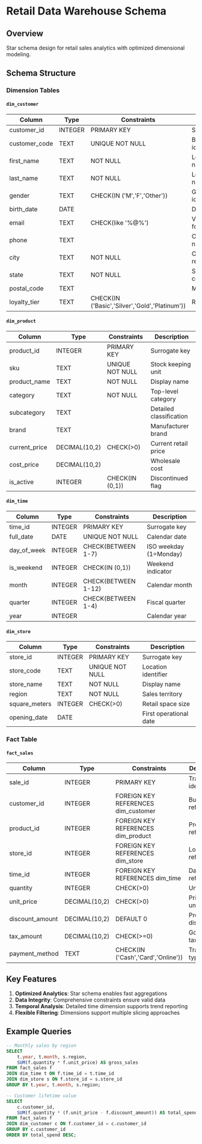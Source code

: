 # Retail Data Warehouse Schema

## Overview  
Star schema design for retail sales analytics with optimized dimensional modeling.

## Schema Structure

### Dimension Tables

#### `dim_customer`  
| Column          | Type    | Constraints               | Description                     |
|-----------------|---------|---------------------------|---------------------------------|
| customer_id     | INTEGER | PRIMARY KEY               | Surrogate key                   |
| customer_code   | TEXT    | UNIQUE NOT NULL           | Business identifier             |
| first_name      | TEXT    | NOT NULL                  | Legal first name                |
| last_name       | TEXT    | NOT NULL                  | Legal last name                 |
| gender          | TEXT    | CHECK(IN ('M','F','Other')) | Gender identity               |
| birth_date      | DATE    |                           | Date of birth                   |
| email           | TEXT    | CHECK(like '%@%')         | Valid email format              |
| phone           | TEXT    |                           | Contact number                  |
| city            | TEXT    | NOT NULL                  | City of residence               |
| state           | TEXT    | NOT NULL                  | State/province code             |
| postal_code     | TEXT    |                           | Mailing code                    |
| loyalty_tier    | TEXT    | CHECK(IN ('Basic','Silver','Gold','Platinum')) | Reward status |

#### `dim_product`  
| Column          | Type    | Constraints               | Description                     |
|-----------------|---------|---------------------------|---------------------------------|
| product_id      | INTEGER | PRIMARY KEY               | Surrogate key                   |
| sku             | TEXT    | UNIQUE NOT NULL           | Stock keeping unit              |
| product_name    | TEXT    | NOT NULL                  | Display name                    |
| category        | TEXT    | NOT NULL                  | Top-level category              |
| subcategory     | TEXT    |                           | Detailed classification         |
| brand           | TEXT    |                           | Manufacturer brand              |
| current_price   | DECIMAL(10,2) | CHECK(>0)             | Current retail price            |
| cost_price      | DECIMAL(10,2) |                           | Wholesale cost                 |
| is_active       | INTEGER | CHECK(IN (0,1))           | Discontinued flag               |

#### `dim_time`  
| Column       | Type    | Constraints        | Description                     |
|--------------|---------|--------------------|---------------------------------|
| time_id      | INTEGER | PRIMARY KEY        | Surrogate key                   |
| full_date    | DATE    | UNIQUE NOT NULL    | Calendar date                   |
| day_of_week  | INTEGER | CHECK(BETWEEN 1-7) | ISO weekday (1=Monday)          |
| is_weekend   | INTEGER | CHECK(IN (0,1))    | Weekend indicator               |
| month        | INTEGER | CHECK(BETWEEN 1-12)| Calendar month                  |
| quarter      | INTEGER | CHECK(BETWEEN 1-4) | Fiscal quarter                  |
| year         | INTEGER |                    | Calendar year                   |

#### `dim_store`  
| Column        | Type    | Constraints        | Description                     |
|---------------|---------|--------------------|---------------------------------|
| store_id      | INTEGER | PRIMARY KEY        | Surrogate key                   |
| store_code    | TEXT    | UNIQUE NOT NULL    | Location identifier             |
| store_name    | TEXT    | NOT NULL           | Display name                    |
| region        | TEXT    | NOT NULL           | Sales territory                 |
| square_meters | INTEGER | CHECK(>0)          | Retail space size               |
| opening_date  | DATE    |                    | First operational date          |

### Fact Table

#### `fact_sales`  
| Column          | Type          | Constraints                          | Description                     |
|-----------------|---------------|--------------------------------------|---------------------------------|
| sale_id         | INTEGER       | PRIMARY KEY                          | Transaction identifier          |
| customer_id     | INTEGER       | FOREIGN KEY REFERENCES dim_customer  | Buyer reference                 |
| product_id      | INTEGER       | FOREIGN KEY REFERENCES dim_product   | Product reference               |
| store_id        | INTEGER       | FOREIGN KEY REFERENCES dim_store     | Location reference              |
| time_id         | INTEGER       | FOREIGN KEY REFERENCES dim_time      | Date reference                  |
| quantity        | INTEGER       | CHECK(>0)                           | Units sold                      |
| unit_price      | DECIMAL(10,2) | CHECK(>0)                           | Price per unit                  |
| discount_amount | DECIMAL(10,2) | DEFAULT 0                           | Promotion discount              |
| tax_amount      | DECIMAL(10,2) | CHECK(>=0)                          | Government taxes                |
| payment_method  | TEXT          | CHECK(IN ('Cash','Card','Online'))  | Transaction type                |

## Key Features
1. **Optimized Analytics**: Star schema enables fast aggregations
2. **Data Integrity**: Comprehensive constraints ensure valid data
3. **Temporal Analysis**: Detailed time dimension supports trend reporting
4. **Flexible Filtering**: Dimensions support multiple slicing approaches

## Example Queries
```sql
-- Monthly sales by region
SELECT 
    t.year, t.month, s.region,
    SUM(f.quantity * f.unit_price) AS gross_sales
FROM fact_sales f
JOIN dim_time t ON f.time_id = t.time_id
JOIN dim_store s ON f.store_id = s.store_id
GROUP BY t.year, t.month, s.region;

-- Customer lifetime value
SELECT 
    c.customer_id, 
    SUM(f.quantity * (f.unit_price - f.discount_amount)) AS total_spend
FROM fact_sales f
JOIN dim_customer c ON f.customer_id = c.customer_id
GROUP BY c.customer_id
ORDER BY total_spend DESC;
